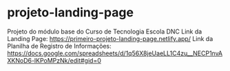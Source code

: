 # projeto-landing-page
Projeto do módulo base do Curso de Tecnologia Escola DNC
Link da Landing Page: https://primeiro-projeto-landing-page.netlify.app/
Link da Planilha de Registro de Informações: https://docs.google.com/spreadsheets/d/1q56X8jeUaeLL1C4zu__NECP1nvAXKNoD6-lKPoMPzNk/edit#gid=0
